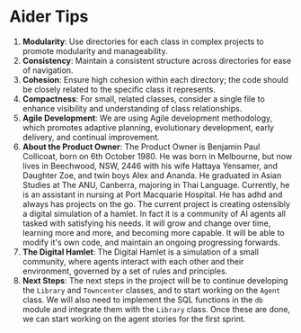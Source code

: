 # Aider Tips

1. **Modularity**: Use directories for each class in complex projects to promote modularity and manageability.
2. **Consistency**: Maintain a consistent structure across directories for ease of navigation.
3. **Cohesion**: Ensure high cohesion within each directory; the code should be closely related to the specific class it represents.
4. **Compactness**: For small, related classes, consider a single file to enhance visibility and understanding of class relationships.
5. **Agile Development**: We are using Agile development methodology, which promotes adaptive planning, evolutionary development, early delivery, and continual improvement.
6. **About the Product Owner**: The Product Owner is Benjamin Paul Collicoat, born on 6th October 1980. He was born in Melbourne, but now lives in Beechwood, NSW, 2446 with his wife Hattaya Yensamer, and Daughter Zoe, and twin boys Alex and Ananda. He graduated in Asian Studies at The ANU, Canberra, majoring in Thai Language. Currently, he is an assistant in nursing at Port Macquarie Hospital. He has adhd and always has projects on the go.  The current project is creating ostensibly a digital simulation of a hamlet. In fact it is a community of AI agents all tasked with satisfying his needs.  It will grow and change over time, learning more and more, and becoming more capable.  It will be able to modify it's own code, and maintain an ongoing progressing forwards.
7. **The Digital Hamlet**: The Digital Hamlet is a simulation of a small community, where agents interact with each other and their environment, governed by a set of rules and principles.
8. **Next Steps**: The next steps in the project will be to continue developing the `Library` and `Towncenter` classes, and to start working on the `Agent` class. We will also need to implement the SQL functions in the `db` module and integrate them with the `Library` class. Once these are done, we can start working on the agent stories for the first sprint.
